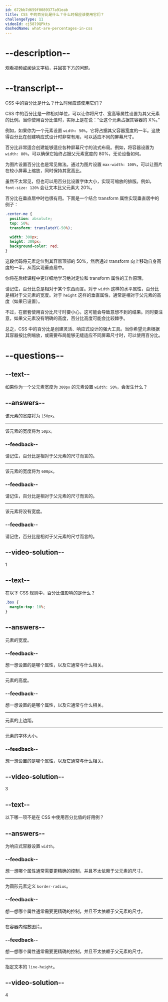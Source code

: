 ```yaml
---
id: 672bb7d659f0089377a91eab
title: CSS 中的百分比是什么？什么时候应该使用它们？
challengeType: 11
videoId: cj58l9QPkts
dashedName: what-are-percentages-in-css
---
```


# --description--

观看视频或阅读文字稿，并回答下方的问题。

# --transcript--

CSS 中的百分比是什么？什么时候应该使用它们？

CSS 中的百分比是一种相对单位，可以让你将尺寸、宽高等属性设置为其父元素的比例。当你使用百分比值时，实际上是在说：“让这个元素占据其容器的 X%。”

例如，如果你为一个元素设置 `width: 50%`，它将占据其父容器宽度的一半。这使得百分比在创建响应式设计时非常有用，可以适应不同的屏幕尺寸。

百分比非常适合创建能够适应各种屏幕尺寸的流式布局。例如，将容器设置为 `width: 80%`，可以确保它始终占据父元素宽度的 80%，无论设备如何。

为图片设置百分比也是常见做法。通过为图片设置 `max-width: 100%`，可以让图片在较小屏幕上缩放，同时保持其宽高比。

虽然不太常见，但也可以用百分比设置字体大小，实现可缩放的排版。例如，`font-size: 120%` 会让文本比父元素大 20%。

百分比在垂直居中时也很有用。下面是一个结合 transform 属性实现垂直居中的例子：

```css
.center-me {
  position: absolute;
  top: 50%;
  transform: translateY(-50%);

  width: 300px;
  height: 300px;
  background-color: red;
}
```

这段代码将元素定位到其容器顶部的 50%，然后通过 transform 向上移动自身高度的一半，从而实现垂直居中。

你将在后续课程中更详细地学习绝对定位和 transform 属性的工作原理。

请记住，百分比总是相对于某个东西而言。对于 `width` 这样的水平属性，百分比是相对于父元素的宽度。对于 `height` 这样的垂直属性，通常是相对于父元素的高度（如果已设置）。

不过，在嵌套使用百分比尺寸时要小心，这可能会导致意想不到的结果。同时要注意，如果父元素没有明确的高度，百分比高度可能会比较棘手。

总之，CSS 中的百分比是创建灵活、响应式设计的强大工具。当你希望元素根据其容器按比例缩放，或需要布局能够无缝适应不同屏幕尺寸时，可以使用百分比。

# --questions--

## --text--

如果你为一个父元素宽度为 `300px` 的元素设置 `width: 50%`，会发生什么？

## --answers--

该元素的宽度将为 `150px`。

---

该元素的宽度将为 `50px`。

### --feedback--

请记住，百分比是相对于父元素的尺寸而言的。

---

该元素的宽度将为 `600px`。

### --feedback--

请记住，百分比是相对于父元素的尺寸而言的。

---

该元素将没有宽度。

### --feedback--

请记住，百分比是相对于父元素的尺寸而言的。

## --video-solution--

1

## --text--

在以下 CSS 规则中，百分比值影响的是什么？


```css
.box {
  margin-top: 10%;
}
```

## --answers--

元素的宽度。

### --feedback--

想一想设置的是哪个属性，以及它通常与什么相关。

---

元素的高度。

### --feedback--

想一想设置的是哪个属性，以及它通常与什么相关。

---

元素的上边距。

---

元素的字体大小。

### --feedback--

想一想设置的是哪个属性，以及它通常与什么相关。

## --video-solution--

3

## --text--

以下哪一项不是在 CSS 中使用百分比值的好用例？

## --answers--

为响应式容器设置 `width`。

### --feedback--

想一想哪个属性通常需要更精确的控制，并且不太依赖于父元素的尺寸。

---

为圆形元素定义 `border-radius`。

### --feedback--

想一想哪个属性通常需要更精确的控制，并且不太依赖于父元素的尺寸。

---

在容器内缩放图片。

### --feedback--

想一想哪个属性通常需要更精确的控制，并且不太依赖于父元素的尺寸。

---

指定文本的 `line-height`。

## --video-solution--

4

